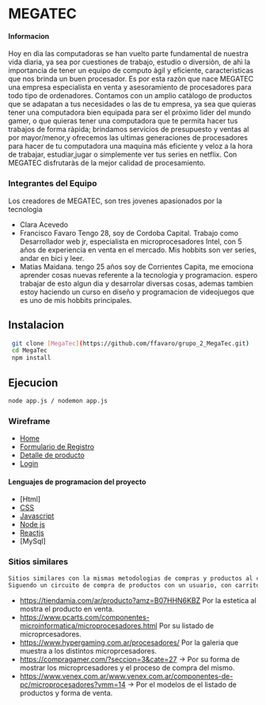 # MEGATEC

#### Informacion

Hoy en dìa las computadoras se han vuelto parte fundamental de nuestra vida diaria, ya sea por cuestiones de trabajo, estudio o diversiòn, de ahì la importancia de tener un equipo de computo àgil y eficiente, caracterìsticas que nos brinda un buen procesador. Es por esta razòn que nace MEGATEC una empresa especialista en venta y asesoramiento de procesadores para todo tipo de ordenadores. Contamos con un amplio catàlogo de productos  que se adapatan a tus necesidades o las de tu empresa, ya sea que quieras tener una computadora bien equipada para ser el pròximo lider del mundo gamer, o que quieras tener una computadora que te permita hacer tus trabajos de forma ràpida; brindamos servicios de presupuesto y ventas al por mayor/menor,y ofrecemos las ultimas generaciones de procesadores para hacer de tu computadora una maquina más eficiente y veloz a la hora de trabajar, estudiar,jugar o simplemente ver tus series en netflix. Con MEGATEC disfrutaràs de la mejor calidad de procesamiento. 


### Integrantes del Equipo
Los creadores de MEGATEC, son tres jovenes apasionados por la tecnologìa
- Clara Acevedo
- Francisco Favaro
	Tengo 28, soy de Cordoba Capital. Trabajo como Desarrollador web jr, especialista en microprocesadores Intel,  con 5 años de experiencia en venta en el mercado. Mis hobbits son ver series, andar en bici y leer.
- Matias Maidana.
    tengo 25 años soy de Corrientes Capita, me emociona aprender cosas nuevas referente a la tecnologia y programacion. espero trabajar de esto algun dia y desarrolar diversas cosas, ademas tambien estoy haciendo un curso en diseño y programacion de videojuegos que es uno de mis hobbits principales. 

## Instalacion
```sh
 git clone [MegaTec](https://github.com/ffavaro/grupo_2_MegaTec.git)
 cd MegaTec
 npm install
```

## Ejecucion 
 ```sh
 node app.js / nodemon app.js
```

### Wireframe
- [Home]( https://wireframe.cc/pro/pp/7267bbf42548946)
- [Formulario de Registro](https://wireframe.cc/SvIXBE)
- [Detalle de producto](https://wireframe.cc/pro/pp/313a331a0547985)
- [Login](https://wireframe.cc/IO4miQ)

#### Lenguajes de programacion del proyecto
- [Html]
- [CSS](https://developer.mozilla.org/es/docs/Web/CSS)
- [Javascript](https://developer.mozilla.org/es/docs/Web/JavaScript)
- [Node js](https://nodejs.org/en/)
- [Reactjs](https://es.reactjs.org/) 
- [MySql]

### Sitios similares
 ```sh
 Sitios similares con la mismas metodologias de compras y productos al cual apunto Megatec. 
 Siguendo un circuito de compra de productos con un usuario, con carrito de ventas y el envio al domicilio.
```
- https://tiendamia.com/ar/producto?amz=B07HHN6KBZ  Por la estetica al mostra el producto en venta. 
- https://www.pcarts.com/componentes-microinformatica/microprocesadores.html Por su listado de microprcesadores.
- https://www.hypergaming.com.ar/procesadores/  Por la galeria que muestra a los distintos microprcesadores.
- https://compragamer.com/?seccion=3&cate=27 -> Por su forma de mostrar los microprcesadores y el proceso de compra del mismo.
- https://www.venex.com.ar/www.venex.com.ar/componentes-de-pc/microprocesadores?vmm=14 -> Por el modelos de  el listado de productos y forma de venta.